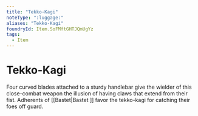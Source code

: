 ```yaml
---
title: "Tekko-Kagi"
noteType: ":luggage:"
aliases: "Tekko-Kagi"
foundryId: Item.SoFMftGHTJQmUgYz
tags:
  - Item
---
```


# Tekko-Kagi

Four curved blades attached to a sturdy handlebar give the wielder of this close-combat weapon the illusion of having claws that extend from their fist. Adherents of [[Bastet|Bastet ]] favor the tekko-kagi for catching their foes off guard.
